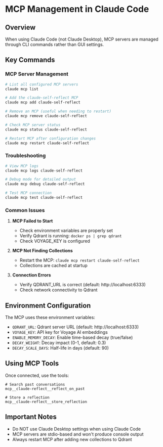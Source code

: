 # MCP Management in Claude Code

## Overview

When using Claude Code (not Claude Desktop), MCP servers are managed through CLI commands rather than GUI settings.

## Key Commands

### MCP Server Management

```bash
# List all configured MCP servers
claude mcp list

# Add the claude-self-reflect MCP
claude mcp add claude-self-reflect

# Remove an MCP (useful when needing to restart)
claude mcp remove claude-self-reflect

# Check MCP server status
claude mcp status claude-self-reflect

# Restart MCP after configuration changes
claude mcp restart claude-self-reflect
```

### Troubleshooting

```bash
# View MCP logs
claude mcp logs claude-self-reflect

# Debug mode for detailed output
claude mcp debug claude-self-reflect

# Test MCP connection
claude mcp test claude-self-reflect
```

### Common Issues

1. **MCP Failed to Start**

   - Check environment variables are properly set
   - Verify Qdrant is running: `docker ps | grep qdrant`
   - Check VOYAGE_KEY is configured

2. **MCP Not Finding Collections**

   - Restart the MCP: `claude mcp restart claude-self-reflect`
   - Collections are cached at startup

3. **Connection Errors**
   - Verify QDRANT_URL is correct (default: http://localhost:6333)
   - Check network connectivity to Qdrant

## Environment Configuration

The MCP uses these environment variables:

- `QDRANT_URL`: Qdrant server URL (default: http://localhost:6333)
- `VOYAGE_KEY`: API key for Voyage AI embeddings
- `ENABLE_MEMORY_DECAY`: Enable time-based decay (true/false)
- `DECAY_WEIGHT`: Decay impact (0-1, default: 0.3)
- `DECAY_SCALE_DAYS`: Half-life in days (default: 90)

## Using MCP Tools

Once connected, use the tools:

```
# Search past conversations
mcp__claude-reflect__reflect_on_past

# Store a reflection
mcp__claude-reflect__store_reflection
```

## Important Notes

- Do NOT use Claude Desktop settings when using Claude Code
- MCP servers are stdio-based and won't produce console output
- Always restart MCP after adding new collections to Qdrant
